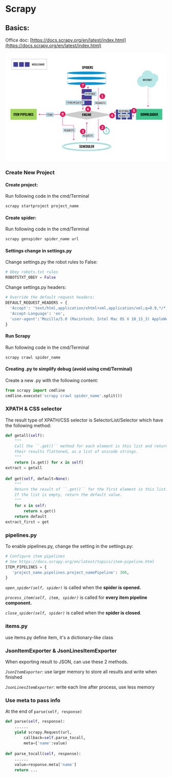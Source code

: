 # Scrapy

## Basics:

Office doc: [https://docs.scrapy.org/en/latest/index.html](https://docs.scrapy.org/en/latest/index.html)

![](../../../.gitbook/assets/scrapy_architecture.png)

### Create New Project

#### Create project:  

Run following code in the cmd/Terminal

```python
scrapy startproject project_name
```

#### Create spider:

Run following code in the cmd/Terminal

```python
scrapy genspider spider_name url
```

#### Settings change in settings.py

Change settings.py the robot rules to False:

```python
# Obey robots.txt rules
ROBOTSTXT_OBEY = False
```

Change settings.py headers:

```python
# Override the default request headers:
DEFAULT_REQUEST_HEADERS = {
  'Accept': 'text/html,application/xhtml+xml,application/xml;q=0.9,*/*;q=0.8',
  'Accept-Language': 'en',
  'user-agent':'Mozilla/5.0 (Macintosh; Intel Mac OS X 10_15_3) AppleWebKit/537.36 (KHTML, like Gecko) Chrome/80.0.3987.149 Safari/537.36'
}
```

#### Run Scrapy

Run following code in the cmd/Terminal

```python
scrapy crawl spider_name
```

#### Creating .py to simplify debug \(avoid using cmd/Terminal\)

Create a new .py with the following content:

```python
from scrapy import cmdline
cmdline.execute('scrapy crawl spider_name'.split())
```

### XPATH & CSS selector

The result type of XPATH/CSS selector is SelectorList/Selector which have the following method:

```python
def getall(self):
    """
    Call the ``.get()`` method for each element is this list and return
    their results flattened, as a list of unicode strings.
    """
    return [x.get() for x in self]
extract = getall

def get(self, default=None):
    """
    Return the result of ``.get()`` for the first element in this list.
    If the list is empty, return the default value.
    """
    for x in self:
        return x.get()
    return default
extract_first = get

```

### pipelines.py

To enable pipelines.py, change the setting in the settings.py:

```python
# Configure item pipelines
# See https://docs.scrapy.org/en/latest/topics/item-pipeline.html
ITEM_PIPELINES = {
   'project_name.pipelines.project_namePipeline': 300,
}
```

_`open_spider(self, spider)`_ is called when the **spider is opened.**

_`process_item(self, item, spider)`_ is called for **every item pipeline component.**

_`close_spider(self, spider)`_ is called when the **spider is closed**.

### items.py

use items.py define item, it's a dictionary-like class

### JsonItemExporter & JsonLinesItemExporter

When exporting result to JSON, can use these 2 methods.

_`JsonItemExporter`_: use larger memory to store all results and write when finished

_`JsonLinesItemExporter`_: write each line after process, use less memory

### Use meta to pass info

At the end of `parse(self, response)`

```python
def parse(self, response):
    ......
    yield scrapy.Request(url, 
        callback=self.parse_tocall, 
        meta={'name':value)
        
def parse_tocall(self, response):
    ......
    value=response.meta['name']
    return ...
```

